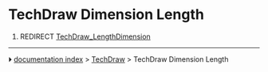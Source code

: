 # TechDraw Dimension Length
1.  REDIRECT [TechDraw_LengthDimension](TechDraw_LengthDimension.md)



---
⏵ [documentation index](../README.md) > [TechDraw](TechDraw_Workbench.md) > TechDraw Dimension Length
